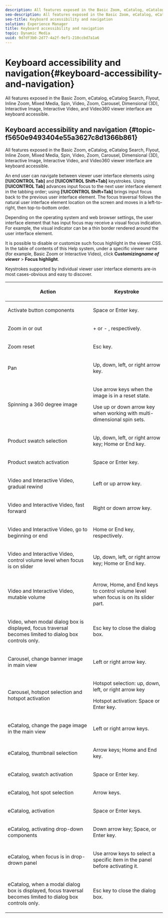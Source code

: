 ```yaml
---
description: All features exposed in the Basic Zoom, eCatalog, eCatalog Search, Flyout, Inline Zoom, Mixed Media, Spin, Video, Zoom, Dimensional (3D), Carousel, Interactive Image, Interactive Video, and Video360 viewer interface are keyboard accessible.
seo-description: All features exposed in the Basic Zoom, eCatalog, eCatalog Search, Flyout, Inline Zoom, Mixed Media, Spin, Video, Zoom, Dimensional (3D), Carousel, Interactive Image, Interactive Video, and Video360 viewer interface are keyboard accessible.
seo-title: Keyboard accessibility and navigation
solution: Experience Manager
title: Keyboard accessibility and navigation
topic: Dynamic Media
uuid: 9d7df3b0-2d77-4a2f-9ef1-210ccbd7a1a6
---
```


# Keyboard accessibility and navigation{#keyboard-accessibility-and-navigation}

All features exposed in the Basic Zoom, eCatalog, eCatalog Search, Flyout, Inline Zoom, Mixed Media, Spin, Video, Zoom, Carousel, Dimensional (3D), Interactive Image, Interactive Video, and Video360 viewer interface are keyboard accessible.

<!-- Updated June 1, 2020 from https://wiki.corp.adobe.com/pages/viewpage.action?spaceKey=scene7qa&title=s7Viewers%2C+S7SDK%2C+S7OnDemand+Release+Notes - Contact is Sasha -->

## Keyboard accessibility and navigation {#topic-f5650e9493404e55a3627c8d1366b861}

All features exposed in the Basic Zoom, eCatalog, eCatalog Search, Flyout, Inline Zoom, Mixed Media, Spin, Video, Zoom, Carousel, Dimensional (3D), Interactive Image, Interactive Video, and Video360 viewer interface are keyboard accessible. 

An end user can navigate between viewer user interface elements using **[!UICONTROL Tab]** and **[!UICONTROL Shift+Tab]** keystrokes. Using **[!UICONTROL Tab]** advances input focus to the next user interface element in the tabbing order; using **[!UICONTROL Shift+Tab]** brings input focus back to the previous user interface element. The focus traversal follows the natural user interface element location on the screen and moves in a left-to-right, then top-to-bottom order.

Depending on the operating system and web browser settings, the user interface element that has input focus may receive a visual focus indication. For example, the visual indicator can be a thin border rendered around the user interface element.

It is possible to disable or customize such focus highlight in the viewer CSS. In the table of contents of this Help system, under a specific viewer name (for example, Basic Zoom or Interactive Video), click **Customizing*name of viewer*** > **Focus highlight**.

Keystrokes supported by individual viewer user interface elements are-in most cases-obvious and easy to discover.

<table id="table_8C49100412224324BF1DBF7FDFDCCBF8"> 
 <thead> 
  <tr> 
   <th colname="col1" class="entry"> <p>Action </p> </th> 
   <th colname="col2" class="entry"> <p>Keystroke </p> </th> 
  </tr> 
 </thead>
 <tbody> 
  <tr> 
   <td colname="col1"> <p>Activate button components </p> </td> 
   <td colname="col2"> <p>Space or Enter key. </p> </td> 
  </tr> 
  <tr> 
   <td colname="col1"> <p>Zoom in or out </p> </td> 
   <td colname="col2"> <p> <span class="uicontrol"> + </span> or <span class="uicontrol"> - </span>, respectively. </p> </td> 
  </tr> 
  <tr> 
   <td colname="col1"> <p>Zoom reset </p> </td> 
   <td colname="col2"> <p>Esc key. </p> </td> 
  </tr> 
  <tr> 
   <td colname="col1"> <p>Pan </p> </td> 
   <td colname="col2"> <p>Up, down, left, or right arrow key. </p> </td> 
  </tr> 
  <tr> 
   <td colname="col1"> <p>Spinning a 360 degree image </p> </td> 
   <td colname="col2"> <p>Use arrow keys when the image is in a reset state. </p> <p>Use up or down arrow key when working with multi-dimensional spin sets. </p> </td> 
  </tr> 
  <tr> 
   <td colname="col1"> <p>Product swatch selection </p> </td> 
   <td colname="col2"> <p>Up, down, left, or right arrow key; Home or End key. </p> </td> 
  </tr> 
  <tr> 
   <td colname="col1"> <p>Product swatch activation </p> </td> 
   <td colname="col2"> <p>Space or Enter key. </p> </td> 
  </tr> 
  <tr> 
   <td colname="col1"> <p>Video and Interactive Video, gradual rewind </p> </td> 
   <td colname="col2"> <p>Left or up arrow key. </p> </td> 
  </tr> 
  <tr> 
   <td colname="col1"> <p>Video and Interactive Video, fast forward </p> </td> 
   <td colname="col2"> <p>Right or down arrow key. </p> </td> 
  </tr> 
  <tr> 
   <td colname="col1"> <p>Video and Interactive Video, go to beginning or end </p> </td> 
   <td colname="col2"> <p>Home or End key, respectively. </p> </td> 
  </tr> 
  <tr> 
   <td colname="col1"> <p>Video and Interactive Video, control volume level when focus is on slider </p> </td> 
   <td colname="col2"> <p>Up, down, left, or right arrow key; Home or End key. </p> </td> 
  </tr> 
  <tr> 
   <td colname="col1"> <p>Video and Interactive Video, mutable volume </p> </td> 
   <td colname="col2"> <p>Arrow, Home, and End keys to control volume level when focus is on its slider part. </p> </td> 
  </tr> 
  <tr> 
   <td colname="col1"> <p>Video, when modal dialog box is displayed, focus traversal becomes limited to dialog box controls only. </p> </td> 
   <td colname="col2"> <p>Esc key to close the dialog box. </p> </td> 
  </tr> 
  <tr> 
   <td colname="col1"> <p>Carousel, change banner image in main view </p> </td> 
   <td colname="col2"> <p>Left or right arrow key. </p> </td> 
  </tr> 
  <tr> 
   <td colname="col1"> <p>Carousel, hotspot selection and hotspot activation </p> </td> 
   <td colname="col2"> <p>Hotspot selection: up, down, left, or right arrow key </p> <p>Hotspot activation: Space or Enter key. </p> </td> 
  </tr> 
  <tr> 
   <td colname="col1"> <p>eCatalog, change the page image in the main view </p> </td> 
   <td colname="col2"> <p> Left or right arrow keys. </p> </td> 
  </tr> 
  <tr> 
   <td colname="col1"> <p>eCatalog, thumbnail selection </p> </td> 
   <td colname="col2"> <p>Arrow keys; Home and End key. </p> </td> 
  </tr> 
  <tr> 
   <td colname="col1"> <p>eCatalog, swatch activation </p> </td> 
   <td colname="col2"> <p>Space or Enter key. </p> </td> 
  </tr> 
  <tr> 
   <td colname="col1"> <p>eCatalog, hot spot selection </p> </td> 
   <td colname="col2"> <p>Arrow keys. </p> </td> 
  </tr> 
  <tr> 
   <td colname="col1"> <p>eCatalog, activation </p> </td> 
   <td colname="col2"> <p>Space or Enter keys. </p> </td> 
  </tr> 
  <tr> 
   <td colname="col1"> <p>eCatalog, activating drop-down components </p> </td> 
   <td colname="col2"> <p> Down arrow key; Space, or Enter key. </p> </td> 
  </tr> 
  <tr> 
   <td colname="col1"> <p>eCatalog, when focus is in drop-drown panel </p> </td> 
   <td colname="col2"> <p>Use arrow keys to select a specific item in the panel before activating it. </p> </td> 
  </tr> 
  <tr> 
   <td colname="col1"> <p>eCatalog, when a modal dialog box is displayed, focus traversal becomes limited to dialog box controls only. </p> </td> 
   <td colname="col2"> <p>Esc key to close the dialog box. </p> </td> 
  </tr> 
 </tbody> 
</table>


